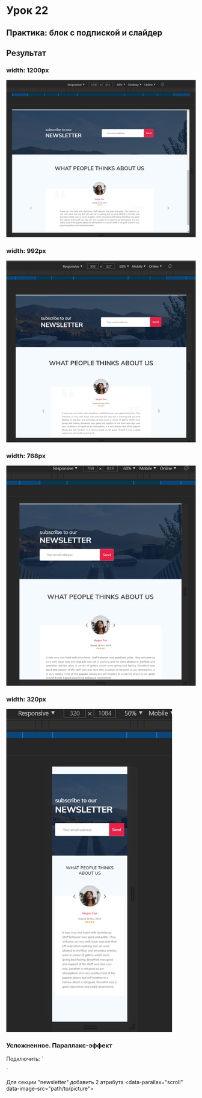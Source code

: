# Урок 22
## Практика: блок с подпиской и слайдер
## Результат
### width: 1200px
![screenshots](src/img/readme-img/lesson-22_w1200.jpg "width: 1200px")
### width: 992px
![screenshots](src/img/readme-img/lesson-22_w992.jpg "width: 992px")
### width: 768px
![screenshots](src/img/readme-img/lesson-22_w768.jpg "width: 768px")
### width: 320px
![screenshots](src/img/readme-img/lesson-22_w320.jpg "width: 320px")
### Усложненное. Параллакс-эффект
Подключить:
`<script src="https://ajax.googleapis.com/ajax/libs/jquery/1.11.0/jquery.min.js"></script>
 <script src="js/parallax.min.js"></script>`
Для секции "newsletter" добавить 2 атрибута <data-parallax="scroll" data-image-src="path/to/picture">

